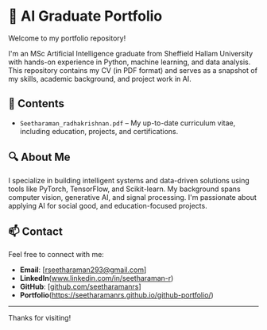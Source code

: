 # 🧠 AI Graduate Portfolio

Welcome to my portfolio repository!

I'm an MSc Artificial Intelligence graduate from Sheffield Hallam University with hands-on experience in Python, machine learning, and data analysis. This repository contains my CV (in PDF format) and serves as a snapshot of my skills, academic background, and project work in AI.

## 📄 Contents

- `Seetharaman_radhakrishnan.pdf` – My up-to-date curriculum vitae, including education, projects, and certifications.

## 🔍 About Me

I specialize in building intelligent systems and data-driven solutions using tools like PyTorch, TensorFlow, and Scikit-learn. My background spans computer vision, generative AI, and signal processing. I'm passionate about applying AI for social good, and education-focused projects.

## 📫 Contact

Feel free to connect with me:

- **Email**: [rseetharaman293@gmail.com]  
- **LinkedIn**(www.linkedin.com/in/seetharaman-r)  
- **GitHub**: [[github.com/seetharamanrs](https://github.com/Seetharamanrs)]
- **Portfolio**(https://seetharamanrs.github.io/github-portfolio/)
---

Thanks for visiting!
